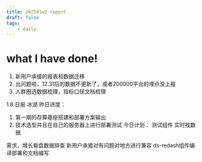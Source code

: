 ```yaml
---
title: 202501w2 report
draft: false
tags:
    - daily
---
```


# what I have done!
1. 新用户承接的报表和数据迁移
2. 出问题啦，12.31后的数据不更新了，或者200000平台的埋点没上报
3. 人群圈选数据梳理，指标口径文档梳理

1.8 日报 冰湖
昨日进度：
1. 第一期的存算基座搭建和部署方案输出
2. 技术选型并且在自己的服务器上进行部署测试
今日计划：
测试组件
实时找数据

需求，增长看盘数据排查
新用户承接对有问题对地方进行兼容
ds-redash组件编译部署和文档编写
